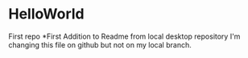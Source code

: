 # HelloWorld
First repo
*First Addition to Readme from local desktop repository
I'm changing this file on github but not on my local branch.
